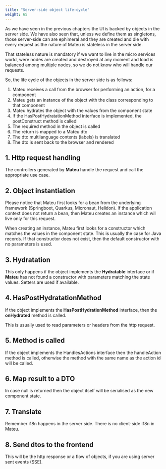 ```yaml
---
title: "Server-side object life-cycle"
weight: 65
---
```


As we have seen in the previous chapters the UI is backed by objects in the server side. We have also seen that, unless 
we define them as singletons, those server-side can are ephimeral and they are created and die with every request as the
nature of Mateu is stateless in the server side. 

That stateless nature is mandatory if we want to live in the micro services world, were nodes are created and destroyed 
at any moment and load is balanced among multiple nodes, so we do not know who will handle our requests.   

So, the life cycle of the objects in the server side is as follows:

1. Mateu receives a call from the browser for performing an action, for a component
2. Mateu gets an instance of the object with the class corresponding to that component  
3. Mateu hydrates the object with the values from the component state
4. If the HasPostHydratationMethod interface is implemented, the postConstruct method is called
5. The required method in the object is called
6. The return is mapped to a Mateu dto
7. The dto multilanguage contents (labels) is translated
8. The dto is sent back to the browser and rendered

## 1. Http request handling

The controllers generated by **Mateu** handle the request and call the appropriate use case.

## 2. Object instantiation

Please notice that Mateu first looks for a bean from the underlying framework (Springboot, Quarkus, Micronaut, Helidon). 
If the application context does not return a bean, then Mateu creates an instance which will live only for this request.

When creating an instance, Mateu first looks for a constructor which matches the values in the component state. This is 
usually the case for Java records. If that constructor does not exist, then the default constructor with no parameters 
is used.

## 3. Hydratation

This only happens if the object implements the **Hydratable** interface or if **Mateu** has not found a constructor 
with parameters matching the state values. Setters are used if available. 

## 4. HasPostHydratationMethod

If the object implements the **HasPostHydrationMethod** interface, then the **onHydrated** method is called.

This is usually used to read parameters or headers from the http request.

## 5. Method is called

If the object implements the HandlesActions interface then the handleAction method is called, otherwise the method with 
the same name as the action id will be called.

## 6. Map result to a DTO

In case null is returned then the object itself will be serialised as the new component state.


## 7. Translate

Remember i18n happens in the server side. There is no client-side i18n in Mateu.

## 8. Send dtos to the frontend

This will be the http response or a flow of objects, if you are using server sent events (SSE).
